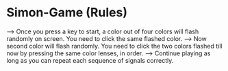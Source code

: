 # Simon-Game (Rules)
--> Once you press a key to start, a color out of four colors will flash randomly on screen. You need to click the same flashed color. 
--> Now second color will flash randomly. You need to click the two colors flashed till now by pressing the same color lenses, in order. 
--> Continue playing as long as you can repeat each sequence of signals correctly.

